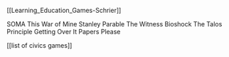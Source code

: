 [[Learning_Education_Games-Schrier]]

SOMA
This War of Mine
Stanley Parable
The Witness
Bioshock
The Talos Principle
Getting Over It
Papers Please

[[list of civics games]]